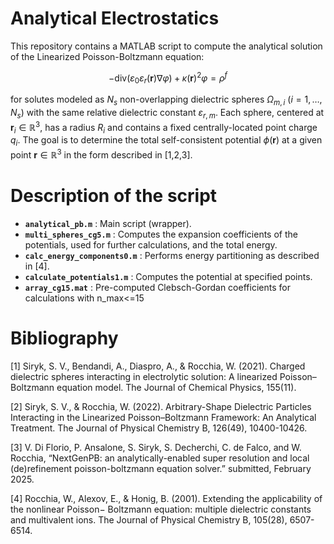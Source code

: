 # Analytical Electrostatics

This repository contains a MATLAB script to compute the analytical solution of the Linearized Poisson-Boltzmann equation:

$$
-\mathrm{div} \left( \varepsilon_0 \varepsilon_r(\mathbf r) \nabla \varphi \right) + \kappa(\mathbf r)^2 \varphi = \rho^f
$$

for solutes modeled as $N_s$ non-overlapping dielectric spheres $\Omega_{m,i}$ ($i=1,\ldots,N_s$) with the same relative dielectric constant $\varepsilon_{r,m}$. Each sphere, centered at $\mathbf r_i\in\mathbb R^3$, has a radius $R_i$ and contains a fixed centrally-located point charge $q_i$.  The goal is to determine the total self-consistent potential  $\phi(\mathbf r)$  at a given point $\mathbf r\in\mathbb R^3$ in the form described in [1,2,3].

# Description of the script

- **`analytical_pb.m`** :   Main script (wrapper).
- **`multi_spheres_cg5.m`** :   Computes the expansion coefficients of the potentials, used for further calculations, and the total energy.
- **`calc_energy_components0.m`** :   Performs energy partitioning as described in [4].
- **`calculate_potentials1.m`** :   Computes the potential at specified points.
- **`array_cg15.mat`** :   Pre-computed Clebsch-Gordan coefficients for calculations with n_max<=15

# Bibliography

[1] Siryk, S. V., Bendandi, A., Diaspro, A., & Rocchia, W. (2021). Charged dielectric spheres interacting in electrolytic solution: A linearized Poisson–Boltzmann equation model. The Journal of Chemical Physics, 155(11).

[2] Siryk, S. V., & Rocchia, W. (2022). Arbitrary-Shape Dielectric Particles Interacting in the Linearized Poisson–Boltzmann Framework: An Analytical Treatment. The Journal of Physical Chemistry B, 126(49), 10400-10426.

[3] V. Di Florio, P. Ansalone, S. Siryk, S. Decherchi, C. de Falco, and W. Rocchia, “NextGenPB: an analytically-enabled super resolution and local (de)refinement poisson-boltzmann equation solver.” submitted, February 2025.

[4] Rocchia, W., Alexov, E., & Honig, B. (2001). Extending the applicability of the nonlinear Poisson− Boltzmann equation: multiple dielectric constants and multivalent ions. The Journal of Physical Chemistry B, 105(28), 6507-6514.
